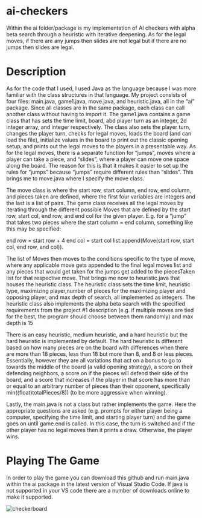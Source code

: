 # ai-checkers
Within the ai folder/package is my implementation of AI checkers with alpha beta search through a heuristic with iterative deepening. As for the legal moves, if there are any jumps then slides are not legal but if there are no jumps then slides are legal. 

<h1>Description</h1>


As for the code that I used, I used Java as the language because I was more familiar with the class structures in that language. My project consists of four files: main.java, game1.java, move.java, and heuristic.java, all in the “ai” package. Since all classes are in the same package, each class can call another class without having to import it. The game1.java contains a game class that has sets the time limit, board, abd player turn as an integer, 2d integer array, and integer respectively. The class also sets the player turn, changes the player turn, checks for legal moves, loads the board (and can load the file), initialize values in the board to print out the classic opening setup, and prints out the legal moves to the players in a presentable way. As for the legal moves, there is a separate function for “jumps”, moves where a player can take a piece, and “slides”, where a player can move one space along the board. The reason for this is that it makes it easier to set up the rules for “jumps” because “jumps” require different rules than “slides”. This brings me to move.java where I specify the move class. 


The move class is where the start row, start column, end row, end column, and pieces taken are defined, where the first four variables are integers and the last is a list of pairs. The game class receives all the legal moves by iterating through the different possible Moves that are defined by the start row, start col, end row, and end col for the given player. E.g. for a “jump” that takes two pieces where the start column = end column, something like this may be specified:

end row = start row + 4
end col = start col
list.append(Move(start row, start col, end row, end col)). 

The list of Moves then moves to the conditions specific to the type of move, where any applicable move gets appended to the final legal moves list and any pieces that would get taken for the jumps get added to the piecesTaken list for that respective move. 
That brings me now to heuristic.java that houses the heuristic class. The heuristic class sets the time limit, heuristic type, maximizing player,number of pieces for the maximizing player and opposing player, and max depth of search, all implemented as integers.  The heuristic class also implements the alpha beta search with the specified requirements from the project #1 description (e.g. if multiple moves are tied for the best, the program should choose between them randomly)  and max depth is 15


There is an easy heuristic, medium heuristic, and a hard heuristic but the hard heuristic is implemented by default.  The hard heuristic is different based on how many pieces are on the board with differences when there are more than 18 pieces, less than 18 but more than 8, and 8 or less pieces. Essentially, however they are all variations that act on a bonus to go to towards the middle of the board (a valid opening strategy), a score on their defending neighbors, a score on if the pieces will defend their side of the board, and a score that increases if the player in that score has more than or equal to an arbitrary number of pieces than their opponent, specifically min((float)totalPieces/8)) (to be more aggressive when winning).

Lastly, the main.java is not a class but rather implements the game. Here the appropriate questions are asked (e.g. prompts for either player being a computer, specifying the time limit, and starting player turn) and the game goes on until game.end is called. In this case, the turn is switched and if the other player has no legal moves then it prints a draw. Otherwise, the player wins.

<h1>Playing The Game</h1>

In order to play the game you can download this github and run main.java within the ai package in the latest version of Visual Studio Code. If java is not supported in your VS code there are a number of downloads online to make it supported.

![checkerboard](https://user-images.githubusercontent.com/59486373/103464221-0c803680-4d00-11eb-8d4e-c870c10f87d1.png)

